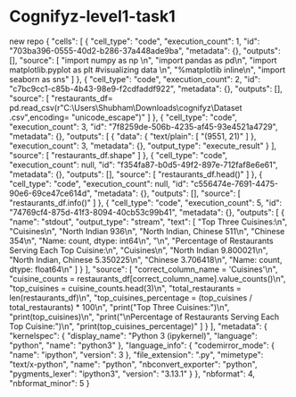 # Cognifyz-level1-task1
new repo
{
 "cells": [
  {
   "cell_type": "code",
   "execution_count": 1,
   "id": "703ba396-0555-40d2-b286-37a448ade9ba",
   "metadata": {},
   "outputs": [],
   "source": [
    "import numpy as np \n",
    "import pandas as pd\n",
    "import matplotlib.pyplot as plt #visualizing data \n",
    "%matplotlib inline\n",
    "import seaborn as sns"
   ]
  },
  {
   "cell_type": "code",
   "execution_count": 2,
   "id": "c7bc9cc1-c85b-4b43-98e9-f2cdfaddf922",
   "metadata": {},
   "outputs": [],
   "source": [
    "restaurants_df= pd.read_csv(r\"C:\\Users\\Shubham\\Downloads\\cognifyz\\Dataset .csv\",encoding= \"unicode_escape\")"
   ]
  },
  {
   "cell_type": "code",
   "execution_count": 3,
   "id": "7f8259de-506b-4235-af45-93e4521a4729",
   "metadata": {},
   "outputs": [
    {
     "data": {
      "text/plain": [
       "(9551, 21)"
      ]
     },
     "execution_count": 3,
     "metadata": {},
     "output_type": "execute_result"
    }
   ],
   "source": [
    "restaurants_df.shape"
   ]
  },
  {
   "cell_type": "code",
   "execution_count": null,
   "id": "f354fa87-b0d5-49f2-897e-712faf8e6e61",
   "metadata": {},
   "outputs": [],
   "source": [
    "restaurants_df.head()"
   ]
  },
  {
   "cell_type": "code",
   "execution_count": null,
   "id": "c556474e-7691-4475-90e6-69ce47ce614d",
   "metadata": {},
   "outputs": [],
   "source": [
    "restaurants_df.info()"
   ]
  },
  {
   "cell_type": "code",
   "execution_count": 5,
   "id": "74769cf4-875d-41f3-8094-40cb53c99b41",
   "metadata": {},
   "outputs": [
    {
     "name": "stdout",
     "output_type": "stream",
     "text": [
      "Top Three Cuisines:\n",
      "Cuisines\n",
      "North Indian             936\n",
      "North Indian, Chinese    511\n",
      "Chinese                  354\n",
      "Name: count, dtype: int64\n",
      "\n",
      "Percentage of Restaurants Serving Each Top Cuisine:\n",
      "Cuisines\n",
      "North Indian             9.800021\n",
      "North Indian, Chinese    5.350225\n",
      "Chinese                  3.706418\n",
      "Name: count, dtype: float64\n"
     ]
    }
   ],
   "source": [
    "correct_column_name = 'Cuisines'\n",
    "cuisine_counts = restaurants_df[correct_column_name].value_counts()\n",
    "top_cuisines = cuisine_counts.head(3)\n",
    "total_restaurants = len(restaurants_df)\n",
    "top_cuisines_percentage = (top_cuisines / total_restaurants) * 100\n",
    "print(\"Top Three Cuisines:\")\n",
    "print(top_cuisines)\n",
    "print(\"\\nPercentage of Restaurants Serving Each Top Cuisine:\")\n",
    "print(top_cuisines_percentage)"
   ]
  }
 ],
 "metadata": {
  "kernelspec": {
   "display_name": "Python 3 (ipykernel)",
   "language": "python",
   "name": "python3"
  },
  "language_info": {
   "codemirror_mode": {
    "name": "ipython",
    "version": 3
   },
   "file_extension": ".py",
   "mimetype": "text/x-python",
   "name": "python",
   "nbconvert_exporter": "python",
   "pygments_lexer": "ipython3",
   "version": "3.13.1"
  }
 },
 "nbformat": 4,
 "nbformat_minor": 5
}
